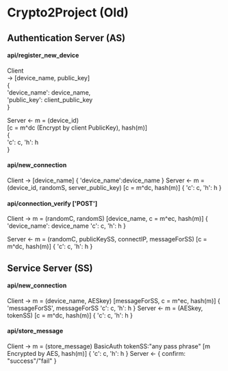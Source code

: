 # Crypto2Project (Old)

## Authentication Server (AS)

#### api/register_new_device

Client  
-> [device_name, public_key]  
{  
	'device_name': device_name,  
	'public_key': client_public_key  
}  

Server 
<- m = (device_id)  
	[c = m^dc (Encrypt by client PublicKey), hash(m)]  
{  
	'c': c,
	'h': h  
}  
	
#### api/new_connection
Client
-> [device_name]
{
	'device_name':device_name
}
Server 
<- m = (device_id, randomS, server_public_key)
	[c = m^dc, hash(m)]
{
	'c': c,
	'h': h
}

#### api/connection_verify ['POST']
Client 
-> m = (randomC, randomS)
	[device_name, c = m^ec, hash(m)]
{
	'device_name': device_name
	'c': c,
	'h': h
}

Server
<- m = (randomC, publicKeySS, connectIP, messageForSS)
	[c = m^dc, hash(m)]
{
	'c': c,
	'h': h
}


## Service Server (SS)

#### api/new_connection
Client 
-> m = (device_name, AESkey)
	[messageForSS, c = m^ec, hash(m)]
{
	'messageForSS', messageForSS
	'c': c,
	'h': h
}
Server
<- m = (AESkey, tokenSS)
	[c = m^dc, hash(m)]
{
	'c': c,
	'h': h
}

#### api/store_message
Client 
-> m = (store_message)
BasicAuth tokenSS:"any pass phrase" [m Encrypted by AES, hash(m)]
{
	'c': c,
	'h': h
}
Server
<- 
{
	confirm: "success"/"fail"
}